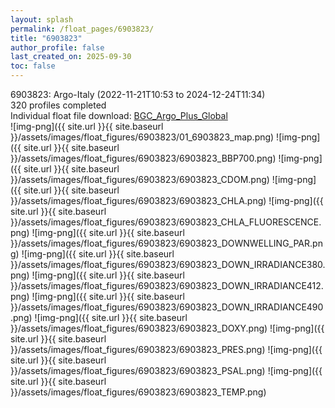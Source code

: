 ```yaml
---
layout: splash
permalink: /float_pages/6903823/
title: "6903823"
author_profile: false
last_created_on: 2025-09-30
toc: false
---
```

 
6903823: Argo-Italy (2022-11-21T10:53 to 2024-12-24T11:34)\
320 profiles completed\
Individual float file download: [BGC_Argo_Plus_Global](https://ftp.soest.hawaii.edu/bgc_argo_plus/Individual_Floats/outliers_removed/6903823_Sprof_processed.nc)\
![img-png]({{ site.url }}{{ site.baseurl }}/assets/images/float_figures/6903823/01_6903823_map.png)
![img-png]({{ site.url }}{{ site.baseurl }}/assets/images/float_figures/6903823/6903823_BBP700.png)
![img-png]({{ site.url }}{{ site.baseurl }}/assets/images/float_figures/6903823/6903823_CDOM.png)
![img-png]({{ site.url }}{{ site.baseurl }}/assets/images/float_figures/6903823/6903823_CHLA.png)
![img-png]({{ site.url }}{{ site.baseurl }}/assets/images/float_figures/6903823/6903823_CHLA_FLUORESCENCE.png)
![img-png]({{ site.url }}{{ site.baseurl }}/assets/images/float_figures/6903823/6903823_DOWNWELLING_PAR.png)
![img-png]({{ site.url }}{{ site.baseurl }}/assets/images/float_figures/6903823/6903823_DOWN_IRRADIANCE380.png)
![img-png]({{ site.url }}{{ site.baseurl }}/assets/images/float_figures/6903823/6903823_DOWN_IRRADIANCE412.png)
![img-png]({{ site.url }}{{ site.baseurl }}/assets/images/float_figures/6903823/6903823_DOWN_IRRADIANCE490.png)
![img-png]({{ site.url }}{{ site.baseurl }}/assets/images/float_figures/6903823/6903823_DOXY.png)
![img-png]({{ site.url }}{{ site.baseurl }}/assets/images/float_figures/6903823/6903823_PRES.png)
![img-png]({{ site.url }}{{ site.baseurl }}/assets/images/float_figures/6903823/6903823_PSAL.png)
![img-png]({{ site.url }}{{ site.baseurl }}/assets/images/float_figures/6903823/6903823_TEMP.png)
